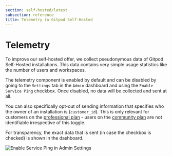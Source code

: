 ```yaml
---
section: self-hosted/latest
subsection: reference
title: Telemetry in Gitpod Self-Hosted
---
```


<script context="module">
  export const prerender = true;
</script>

# Telemetry

To improve our self-hosted offer, we collect pseudonymous data of Gitpod Self-Hosted installations. This data contains very simple usage statistics like the number of users and workspaces.

The telemetry component is enabled by default and can be disabled by going to the `Settings` tab in the `Admin` dashboard and using the `Enable Service Ping` checkbox. Once disabled, no data will be collected and sent at all.

You can also specifically opt-out of sending information that specifies who the owner of an installation is (`customer_id`). This is only relevant for customers on the [professional plan](../../../self-hosted) - users on the [community plan](../../../self-hosted) are not identifiable irrespective of this toggle.

For transparency, the exact data that is sent (in case the checkbox is checked) is shown in the dashboard.

![Enable Service Ping in Admin Settings](../../../static/images/docs/self-hosted/telemetry-setting.png)

